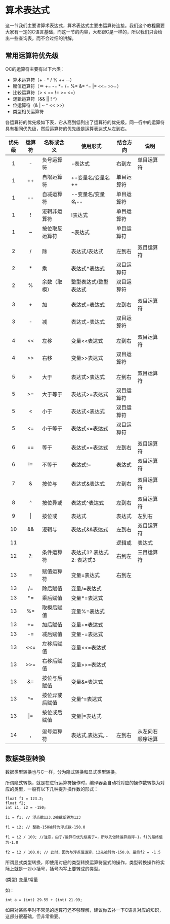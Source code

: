 # 算术表达式
这一节我们主要讲算术表达式，算术表达式主要由运算符连接。我们这个教程需要大家有一定的C语言基础，而这一节的内容，大都跟C是一样的，所以我们只会给出一些查询表，而不会过细的讲解。

## 常用运算符优先级

OC的运算符主要有以下六类：

- 算术运算符（+ - * / % ++ --）
- 赋值运算符（＝ += -= *= /= %= &= ^= |= <<= >>=）
- 比较运算符（> < == != >= <=）
- 逻辑运算符（&& || ! ^）
- 位运算符（& | ~ ^ << >>）
- 类型相关运算符

各运算符的优先级如下表，它从高到低列出了运算符的优先级。同一行中的运算符具有相同优先级，然后运算符的优先级是运算表达式从左到右。

| 优先级 | 运算符 | 名称或含义 | 使用形式 | 结合方向 | 说明 |
| :---: | :---: | --- | --- | --- | --- |
| 1 | - | 负号运算符 | -表达式 | 右到左 | 单目运算符 |
| 1 | ++ | 自增运算符 | ++变量名/变量名++ | 单目运算符 |
| 1 | --  | 自减运算符 | --变量名/变量名-- | 单目运算符 |
| 1 | ! | 逻辑非运算符 | !表达式 | 单目运算符 |
| 1 | ~ | 按位取反运算符 | ~表达式 | 单目运算符 |
| | | |
| 2 | / | 除 | 表达式/表达式 | 左到右 | 双目运算符 |
| 2 | * | 乘 | 表达式*表达式 | 双目运算符 |
| 2 | % | 余数（取模）| 整型表达式/整型表达式 | 双目运算符 |
| | | |
| 3 | + | 加 | 表达式+表达式 | 左到右 | 双目运算符 |
| 3 | - | 减 | 表达式-表达式 | 双目运算符 |
| | | | 
| 4 | << | 左移 | 变量<<表达式 | 左到右 | 双目运算符 |
| 4 | >> | 右移 | 变量>>表达式 | 双目运算符 |
| | | |
| 5 | > | 大于 | 表达式>表达式 | 左到右 | 双目运算符 |
| 5 | >= | 大于等于 | 表达式>=表达式 | 双目运算符 |
| 5 | < | 小于 | 表达式<表达式 | 双目运算符 |
| 5 | <= | 小于等于 | 表达式<=表达式 | 双目运算符 |
| | | |
| 6 | == | 等于 | 表达式==表达式 | 左到右 | 双目运算符 |
| 6 | != | 不等于 | 表达式!= | 表达式 | 双目运算符 |
| | | |
| 7 | & | 按位与 | 表达式&表达式 | 左到右 | 双目运算符 |
| | | |
| 8 | ^ | 按位异或 | 表达式^表达式 | 左到右 | 双目运算符 |
| 9 | \| | 按位或 | 表达式|表达式 | 左到右 | 双目运算符 |
| 10 | && | 逻辑与 | 表达式&&表达式 | 左到右 | 双目运算符 |
| 11 | || | 逻辑或 | 表达式||表达式 | 左到右 | 双目运算符 |
| 12 | ?: | 条件运算符 | 表达式1? 表达式2: 表达式3 | 右到左 | 三目运算符 |
| | | |
| 13 | = | 赋值运算符 | 变量=表达式 | 右到左 |
| 13 | /= | 除后赋值 | 变量/=表达式 |
| 13 | *= | 乘后赋值 | 变量*=表达式 |
| 13 | %= | 取模后赋值 | 变量%=表达式 |
| 13 | += | 加后赋值 | 变量+=表达式 |
| 13 | -= | 减后赋值 | 变量-=表达式 |
| 13 | <<= | 左移后赋值 | 变量<<=表达式 |
| 13 | >>= | 右移后赋值 | 变量>>=表达式 |
| 13 | &= | 按位与后赋值 | 变量&=表达式 |
| 13 | ^= | 按位异或后赋值 | 变量^=表达式 |
| 13 | \|= | 按位或后赋值 | 变量\|=表达式 |
| | | |
| 14 | , | 逗号运算符 | 表达式,表达式,… | 左到右 | 从左向右顺序运算 |

## 数据类型转换
数据类型转换也与C一样，分为隐式转换和显式类型转换。

所谓隐式转换，就是在进行运算符操作时，编译器会自动将对应的操作数转换为对应的类型，一般有以下几种提升操作数的形式：

``` objc
float f1 = 123.2;
float f2;
int i1, i2 = -150;

i1 = f1; // 浮点数123.2被截断转为123

f1 = i2; // 整数-150被转为浮点数-150.0

f1 = i2 / 100; //注意，由于/运算符优先级高于=，所以先做除运算后得-1，f1的最终值为-1.0

f2 = i2 / 100.0; // 此时，因为与浮点值运算，i2先被转为-150.0，最终f2 = -1.5
```

所谓显式类型转换，即使用对应的类型转换运算符显式的操作，类型转换操作符实际上就是一对小括号，括号内写上要转成的类型。

(类型) 变量/常量

如：

```objc
int a = (int) 29.55 + (int) 21.99;
```

如果对某些平时不常见的运算符还不够理解，建议你去补一下C语言对应的知识，这部分很基础，但非常重要。